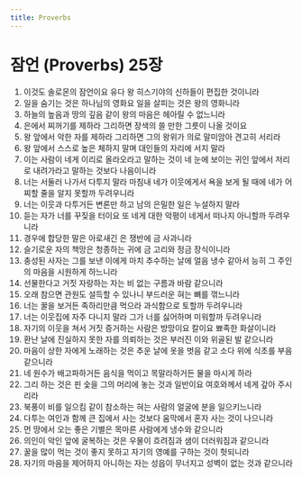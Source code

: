 ```yaml
---
title: Proverbs
---
```


# 잠언 (Proverbs) 25장
1. 이것도 솔로몬의 잠언이요 유다 왕 히스기야의 신하들이 편집한 것이니라
1. 일을 숨기는 것은 하나님의 영화요 일을 살피는 것은 왕의 영화니라
1. 하늘의 높음과 땅의 깊음 같이 왕의 마음은 헤아릴 수 없느니라
1. 은에서 찌꺼기를 제하라 그리하면 장색의 쓸 만한 그릇이 나올 것이요
1. 왕 앞에서 악한 자를 제하라 그리하면 그의 왕위가 의로 말미암아 견고히 서리라
1. 왕 앞에서 스스로 높은 체하지 말며 대인들의 자리에 서지 말라
1. 이는 사람이 네게 이리로 올라오라고 말하는 것이 네 눈에 보이는 귀인 앞에서 저리로 내려가라고 말하는 것보다 나음이니라
1. 너는 서둘러 나가서 다투지 말라 마침내 네가 이웃에게서 욕을 보게 될 때에 네가 어찌할 줄을 알지 못할까 두려우니라
1. 너는 이웃과 다투거든 변론만 하고 남의 은밀한 일은 누설하지 말라
1. 듣는 자가 너를 꾸짖을 터이요 또 네게 대한 악평이 네게서 떠나지 아니할까 두려우니라
1. 경우에 합당한 말은 아로새긴 은 쟁반에 금 사과니라
1. 슬기로운 자의 책망은 청종하는 귀에 금 고리와 정금 장식이니라
1. 충성된 사자는 그를 보낸 이에게 마치 추수하는 날에 얼음 냉수 같아서 능히 그 주인의 마음을 시원하게 하느니라
1. 선물한다고 거짓 자랑하는 자는 비 없는 구름과 바람 같으니라
1. 오래 참으면 관원도 설득할 수 있나니 부드러운 혀는 뼈를 꺾느니라
1. 너는 꿀을 보거든 족하리만큼 먹으라 과식함으로 토할까 두려우니라
1. 너는 이웃집에 자주 다니지 말라 그가 너를 싫어하며 미워할까 두려우니라
1. 자기의 이웃을 쳐서 거짓 증거하는 사람은 방망이요 칼이요 뾰족한 화살이니라
1. 환난 날에 진실하지 못한 자를 의뢰하는 것은 부러진 이와 위골된 발 같으니라
1. 마음이 상한 자에게 노래하는 것은 추운 날에 옷을 벗음 같고 소다 위에 식초를 부음 같으니라
1. 네 원수가 배고파하거든 음식을 먹이고 목말라하거든 물을 마시게 하라
1. 그리 하는 것은 핀 숯을 그의 머리에 놓는 것과 일반이요 여호와께서 네게 갚아 주시리라
1. 북풍이 비를 일으킴 같이 참소하는 혀는 사람의 얼굴에 분을 일으키느니라
1. 다투는 여인과 함께 큰 집에서 사는 것보다 움막에서 혼자 사는 것이 나으니라
1. 먼 땅에서 오는 좋은 기별은 목마른 사람에게 냉수와 같으니라
1. 의인이 악인 앞에 굴복하는 것은 우물이 흐려짐과 샘이 더러워짐과 같으니라
1. 꿀을 많이 먹는 것이 좋지 못하고 자기의 영예를 구하는 것이 헛되니라
1. 자기의 마음을 제어하지 아니하는 자는 성읍이 무너지고 성벽이 없는 것과 같으니라